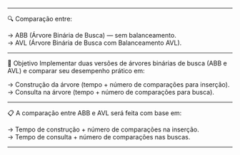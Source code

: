 ***
🔍 Comparação entre:  

-> ABB (Árvore Binária de Busca) — sem balanceamento.  
-> AVL (Árvore Binária de Busca com Balanceamento AVL).  
***
🎯 Objetivo
Implementar duas versões de árvores binárias de busca (ABB e AVL) e comparar seu desempenho prático em:

-> Construção da árvore (tempo + número de comparações para inserção).    
-> Consulta na árvore (tempo + número de comparações para busca).
***
📋 A comparação entre ABB e AVL será feita com base em:

-> Tempo de construção + número de comparações na inserção.  
-> Tempo de consulta + número de comparações nas buscas.
***
